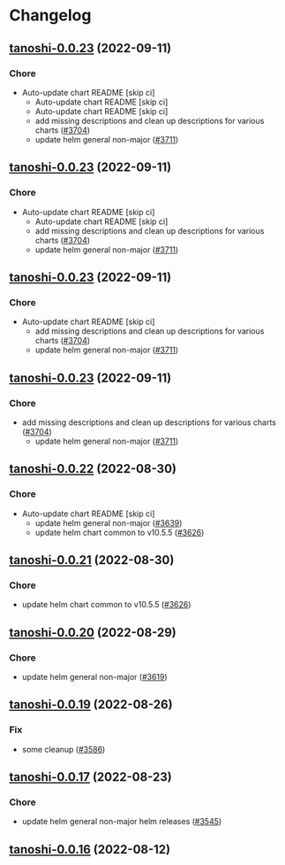 # Changelog



## [tanoshi-0.0.23](https://github.com/truecharts/charts/compare/tanoshi-0.0.22...tanoshi-0.0.23) (2022-09-11)

### Chore

- Auto-update chart README [skip ci]
  - Auto-update chart README [skip ci]
  - Auto-update chart README [skip ci]
  - add missing descriptions and clean up descriptions for various charts ([#3704](https://github.com/truecharts/charts/issues/3704))
  - update helm general non-major ([#3711](https://github.com/truecharts/charts/issues/3711))




## [tanoshi-0.0.23](https://github.com/truecharts/charts/compare/tanoshi-0.0.22...tanoshi-0.0.23) (2022-09-11)

### Chore

- Auto-update chart README [skip ci]
  - Auto-update chart README [skip ci]
  - add missing descriptions and clean up descriptions for various charts ([#3704](https://github.com/truecharts/charts/issues/3704))
  - update helm general non-major ([#3711](https://github.com/truecharts/charts/issues/3711))




## [tanoshi-0.0.23](https://github.com/truecharts/charts/compare/tanoshi-0.0.22...tanoshi-0.0.23) (2022-09-11)

### Chore

- Auto-update chart README [skip ci]
  - add missing descriptions and clean up descriptions for various charts ([#3704](https://github.com/truecharts/charts/issues/3704))
  - update helm general non-major ([#3711](https://github.com/truecharts/charts/issues/3711))




## [tanoshi-0.0.23](https://github.com/truecharts/charts/compare/tanoshi-0.0.22...tanoshi-0.0.23) (2022-09-11)

### Chore

- add missing descriptions and clean up descriptions for various charts ([#3704](https://github.com/truecharts/charts/issues/3704))
  - update helm general non-major ([#3711](https://github.com/truecharts/charts/issues/3711))




## [tanoshi-0.0.22](https://github.com/truecharts/charts/compare/tanoshi-0.0.20...tanoshi-0.0.22) (2022-08-30)

### Chore

- Auto-update chart README [skip ci]
  - update helm general non-major ([#3639](https://github.com/truecharts/charts/issues/3639))
  - update helm chart common to v10.5.5 ([#3626](https://github.com/truecharts/charts/issues/3626))




## [tanoshi-0.0.21](https://github.com/truecharts/charts/compare/tanoshi-0.0.20...tanoshi-0.0.21) (2022-08-30)

### Chore

- update helm chart common to v10.5.5 ([#3626](https://github.com/truecharts/charts/issues/3626))




## [tanoshi-0.0.20](https://github.com/truecharts/charts/compare/tanoshi-0.0.19...tanoshi-0.0.20) (2022-08-29)

### Chore

- update helm general non-major ([#3619](https://github.com/truecharts/charts/issues/3619))




## [tanoshi-0.0.19](https://github.com/truecharts/charts/compare/tanoshi-0.0.17...tanoshi-0.0.19) (2022-08-26)

### Fix

- some cleanup ([#3586](https://github.com/truecharts/charts/issues/3586))




## [tanoshi-0.0.17](https://github.com/truecharts/charts/compare/tanoshi-0.0.16...tanoshi-0.0.17) (2022-08-23)

### Chore

- update helm general non-major helm releases ([#3545](https://github.com/truecharts/charts/issues/3545))




## [tanoshi-0.0.16](https://github.com/truecharts/charts/compare/tanoshi-0.0.15...tanoshi-0.0.16) (2022-08-12)

